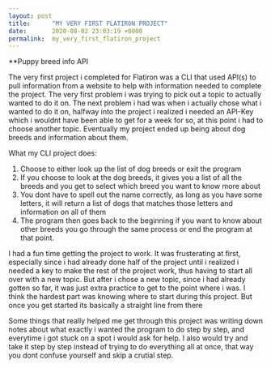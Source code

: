 ```yaml
---
layout: post
title:      "MY VERY FIRST FLATIRON PROJECT"
date:       2020-08-02 23:03:19 +0000
permalink:  my_very_first_flatiron_project
---
```



**Puppy breed info API

The very first project i completed for Flatiron was a CLI that used API(s) to pull information from a website to help with information needed to complete the project. The very first problem i was trying to pick out a topic to actually wanted to do it on. The next problem i had was when i actually chose what i wanted to do it on, halfway into the project i realized i needed an API-Key which i wouldnt have been able to get for a week for so, at this point i had to choose another topic. Eventually my project ended up being about dog breeds and information about them.

What my CLI project does:
1. Choose to either look up the list of dog breeds or exit the program
2. If you choose to look at the dog breeds, it gives you a list of all the breeds and you get to select which breed you want to know more about
3. You dont have to spell out the name correctly, as long as you have some letters, it will return a list of dogs that matches those letters and information on all of them
4. The program then goes back to the beginning if you want to know about other breeds you go through the same process or end the program at that point.

I had a fun time getting the project to work. It was frusterating at first, especially since i had already done half of the project until i realized i needed a key to make the rest of the project work, thus having to start all over with a new topic. But after i chose a new topic, since i had already gotten so far, it was just extra practice to get to the point where i was. I think the hardest part was knowing where to start during this project. But once you get started its basically a straight line from there

Some things that really helped me get through this project was writing down notes about what exactly i wanted the program to do step by step, and everytime i got stuck on a spot i would ask for help. I also would try and take it step by step instead of trying to do everything all at once, that way you dont confuse yourself and skip a crutial step.




